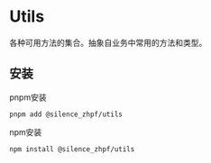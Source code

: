 # Utils

各种可用方法的集合。抽象自业务中常用的方法和类型。

## 安装

pnpm安装

```shell
pnpm add @silence_zhpf/utils
```

npm安装

```shell
npm install @silence_zhpf/utils
```
